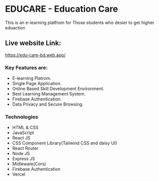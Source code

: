 # EDUCARE - Education Care

This is an e-learning platfrom for Those students who desier to get higher eduaction

## Live website Link: 

https://edu-care-bd.web.app/

### Key Features are: 

* E-learning Platrom.
* Single Page Application.
* Online Based Skill Development Environment.
* Best Learning Management System.
* Firebase Authentication.
* Data Privacy and Secure Browsing.

### Technologies

* HTML & CSS
* JavaScript
* React JS
* CSS Component Library(Tailwind CSS and daisy UI)
* React Router
* Node JS
* Express JS
* Midleware(Cors)
* Firebase Authentication
* Vercel